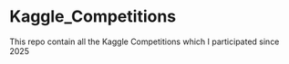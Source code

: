 # Kaggle_Competitions
This repo contain all the Kaggle Competitions which I participated since 2025
